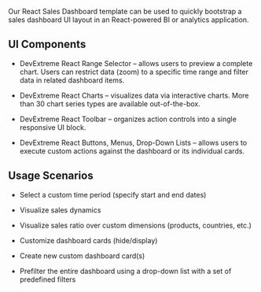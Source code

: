 Our React Sales Dashboard template can be used to quickly bootstrap a sales dashboard UI layout in an React-powered BI or analytics application. 

## UI Components  

- DevExtreme React Range Selector – allows users to preview a complete chart. Users can restrict data (zoom) to a specific time range and filter data in related dashboard items. 

- DevExtreme React Charts – visualizes data via interactive charts. More than 30 chart series types are available out-of-the-box. 

- DevExtreme React Toolbar – organizes action controls into a single responsive UI block. 

- DevExtreme React Buttons, Menus, Drop-Down Lists – allows users to execute custom actions against the dashboard or its individual cards. 

## Usage Scenarios 

- Select a custom time period (specify start and end dates) 

- Visualize sales dynamics 

- Visualize sales ratio over custom dimensions (products, countries, etc.) 

- Customize dashboard cards (hide/display) 

- Create new custom dashboard card(s) 

- Prefilter the entire dashboard using a drop-down list with a set of predefined filters 